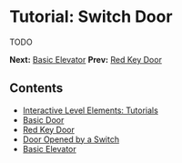 # Tutorial: Switch Door
TODO

**Next:** [Basic Elevator](local://InfTut_BasicElevator)  **Prev:** [Red Key Door](local://InfTut_RedKeyDoor)
## Contents
  * [Interactive Level Elements: Tutorials](local://Inf_Tutorials)
  * [Basic Door](local://InfTut_BasicDoor)
  * [Red Key Door](local://InfTut_RedKeyDoor)
  * [Door Opened by a Switch](local://InfTut_SwitchDoor)
  * [Basic Elevator](local://InfTut_BasicElevator)